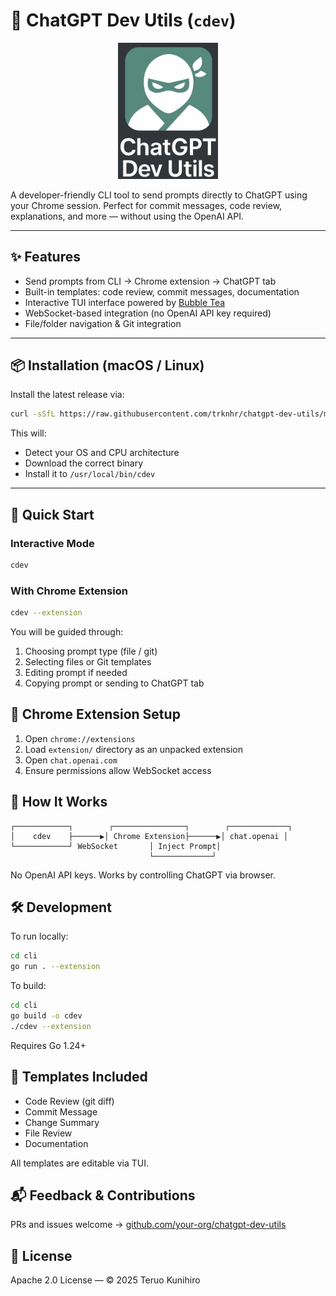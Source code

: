 # 🧠 ChatGPT Dev Utils (`cdev`)

<p align="center">
  <img src="img/image.png" alt="ChatGPT Dev Utils Icon" width="160" />
</p>

A developer-friendly CLI tool to send prompts directly to ChatGPT using your Chrome session. Perfect for commit messages, code review, explanations, and more — without using the OpenAI API.

---

## ✨ Features

- Send prompts from CLI → Chrome extension → ChatGPT tab
- Built-in templates: code review, commit messages, documentation
- Interactive TUI interface powered by [Bubble Tea](https://github.com/charmbracelet/bubbletea)
- WebSocket-based integration (no OpenAI API key required)
- File/folder navigation & Git integration

---

## 📦 Installation (macOS / Linux)

Install the latest release via:

```bash
curl -sSfL https://raw.githubusercontent.com/trknhr/chatgpt-dev-utils/main/install.sh | sh
```

This will:
- Detect your OS and CPU architecture
- Download the correct binary
- Install it to `/usr/local/bin/cdev`

---

## 🚀 Quick Start

### Interactive Mode

```bash
cdev
```

### With Chrome Extension

```bash
cdev --extension
```

You will be guided through:

1. Choosing prompt type (file / git)
2. Selecting files or Git templates
3. Editing prompt if needed
4. Copying prompt or sending to ChatGPT tab


## 🔌 Chrome Extension Setup

1. Open `chrome://extensions`
2. Load `extension/` directory as an unpacked extension
3. Open `chat.openai.com`
4. Ensure permissions allow WebSocket access


## 🧠 How It Works

```
┌────────────┐        ┌────────────────┐        ┌─────────────┐
│    cdev    ├──────▶│ Chrome Extension├──────▶│ chat.openai │
└────────────┘ WebSocket       │ Inject Prompt│
                               └─────────────┘
```

No OpenAI API keys. Works by controlling ChatGPT via browser.


## 🛠 Development

To run locally:

```bash
cd cli
go run . --extension
```

To build:

```bash
cd cli
go build -o cdev
./cdev --extension
```

Requires Go 1.24+

## 🧩 Templates Included

- Code Review (git diff)
- Commit Message
- Change Summary
- File Review
- Documentation

All templates are editable via TUI.

## 📬 Feedback & Contributions

PRs and issues welcome → [github.com/your-org/chatgpt-dev-utils](https://github.com/your-org/chatgpt-dev-utils)

## 📄 License

Apache 2.0 License — © 2025 Teruo Kunihiro

